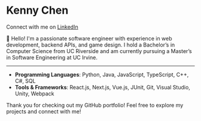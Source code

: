 # Kenny Chen

Connect with me on [LinkedIn](https://www.linkedin.com/in/kennygchen/) 

👋 Hello! I'm a passionate software engineer with experience in web development, backend APIs, and game design. I hold a Bachelor’s in Computer Science from UC Riverside and am currently pursuing a Master’s in Software Engineering at UC Irvine.

---

- **Programming Languages**: Python, Java, JavaScript, TypeScript, C++, C#, SQL
- **Tools & Frameworks**: React.js, Next.js, Vue.js, JUnit, Git, Visual Studio, Unity, Webpack


Thank you for checking out my GitHub portfolio! Feel free to explore my projects and connect with me!
